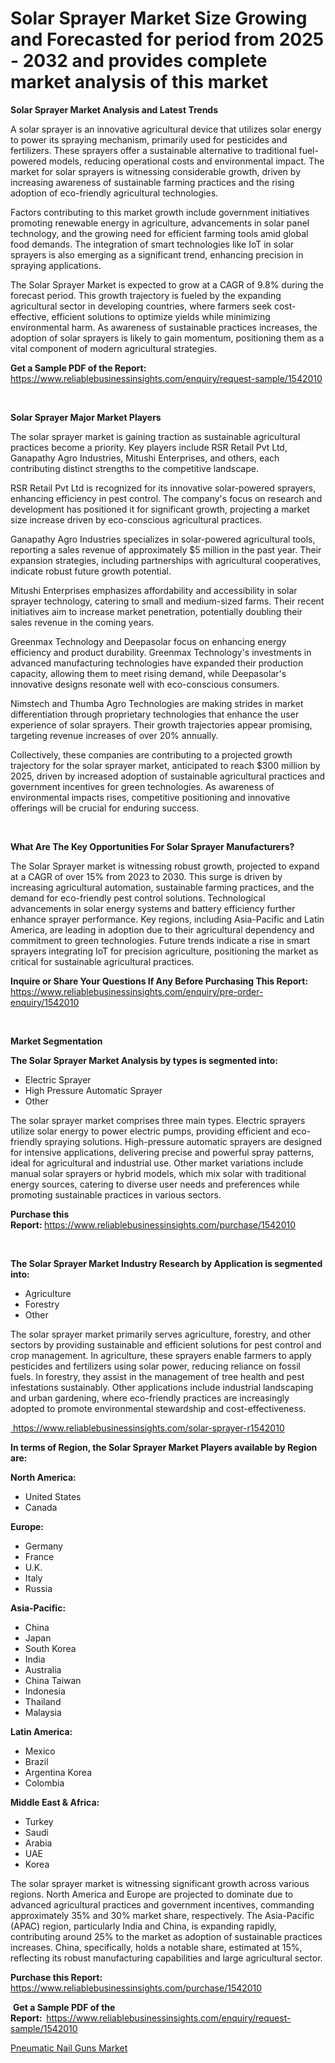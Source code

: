 <p><h1>Solar Sprayer Market Size Growing and Forecasted for period from 2025 - 2032 and provides complete market analysis of this market</h1></p><p><strong>Solar Sprayer Market Analysis and Latest Trends</strong></p>
<p><p>A solar sprayer is an innovative agricultural device that utilizes solar energy to power its spraying mechanism, primarily used for pesticides and fertilizers. These sprayers offer a sustainable alternative to traditional fuel-powered models, reducing operational costs and environmental impact. The market for solar sprayers is witnessing considerable growth, driven by increasing awareness of sustainable farming practices and the rising adoption of eco-friendly agricultural technologies.</p><p>Factors contributing to this market growth include government initiatives promoting renewable energy in agriculture, advancements in solar panel technology, and the growing need for efficient farming tools amid global food demands. The integration of smart technologies like IoT in solar sprayers is also emerging as a significant trend, enhancing precision in spraying applications.</p><p>The Solar Sprayer Market is expected to grow at a CAGR of 9.8% during the forecast period. This growth trajectory is fueled by the expanding agricultural sector in developing countries, where farmers seek cost-effective, efficient solutions to optimize yields while minimizing environmental harm. As awareness of sustainable practices increases, the adoption of solar sprayers is likely to gain momentum, positioning them as a vital component of modern agricultural strategies.</p></p>
<p><strong>Get a Sample PDF of the Report:&nbsp;</strong> <a href="https://www.reliablebusinessinsights.com/enquiry/request-sample/1542010?utm_campaign=3494&utm_medium=2&utm_source=Github&utm_content=ia&utm_term=10042025&utm_id=solar-sprayer">https://www.reliablebusinessinsights.com/enquiry/request-sample/1542010</a></p>
<p>&nbsp;</p>
<p><strong>Solar Sprayer Major Market Players</strong></p>
<p><p>The solar sprayer market is gaining traction as sustainable agricultural practices become a priority. Key players include RSR Retail Pvt Ltd, Ganapathy Agro Industries, Mitushi Enterprises, and others, each contributing distinct strengths to the competitive landscape. </p><p>RSR Retail Pvt Ltd is recognized for its innovative solar-powered sprayers, enhancing efficiency in pest control. The company's focus on research and development has positioned it for significant growth, projecting a market size increase driven by eco-conscious agricultural practices.</p><p>Ganapathy Agro Industries specializes in solar-powered agricultural tools, reporting a sales revenue of approximately $5 million in the past year. Their expansion strategies, including partnerships with agricultural cooperatives, indicate robust future growth potential.</p><p>Mitushi Enterprises emphasizes affordability and accessibility in solar sprayer technology, catering to small and medium-sized farms. Their recent initiatives aim to increase market penetration, potentially doubling their sales revenue in the coming years.</p><p>Greenmax Technology and Deepasolar focus on enhancing energy efficiency and product durability. Greenmax Technology's investments in advanced manufacturing technologies have expanded their production capacity, allowing them to meet rising demand, while Deepasolar's innovative designs resonate well with eco-conscious consumers.</p><p>Nimstech and Thumba Agro Technologies are making strides in market differentiation through proprietary technologies that enhance the user experience of solar sprayers. Their growth trajectories appear promising, targeting revenue increases of over 20% annually.</p><p>Collectively, these companies are contributing to a projected growth trajectory for the solar sprayer market, anticipated to reach $300 million by 2025, driven by increased adoption of sustainable agricultural practices and government incentives for green technologies. As awareness of environmental impacts rises, competitive positioning and innovative offerings will be crucial for enduring success.</p></p>
<p>&nbsp;</p>
<p><strong>What Are The Key Opportunities For Solar Sprayer Manufacturers?</strong></p>
<p><p>The Solar Sprayer market is witnessing robust growth, projected to expand at a CAGR of over 15% from 2023 to 2030. This surge is driven by increasing agricultural automation, sustainable farming practices, and the demand for eco-friendly pest control solutions. Technological advancements in solar energy systems and battery efficiency further enhance sprayer performance. Key regions, including Asia-Pacific and Latin America, are leading in adoption due to their agricultural dependency and commitment to green technologies. Future trends indicate a rise in smart sprayers integrating IoT for precision agriculture, positioning the market as critical for sustainable agricultural practices.</p></p>
<p><strong>Inquire or Share Your Questions If Any Before Purchasing This Report:</strong> <a href="https://www.reliablebusinessinsights.com/enquiry/pre-order-enquiry/1542010?utm_campaign=3494&utm_medium=2&utm_source=Github&utm_content=ia&utm_term=10042025&utm_id=solar-sprayer">https://www.reliablebusinessinsights.com/enquiry/pre-order-enquiry/1542010</a></p>
<p>&nbsp;</p>
<p><strong>Market Segmentation</strong></p>
<p><strong>The Solar Sprayer Market Analysis by types is segmented into:</strong></p>
<p><ul><li>Electric Sprayer</li><li>High Pressure Automatic Sprayer</li><li>Other</li></ul></p>
<p><p>The solar sprayer market comprises three main types. Electric sprayers utilize solar energy to power electric pumps, providing efficient and eco-friendly spraying solutions. High-pressure automatic sprayers are designed for intensive applications, delivering precise and powerful spray patterns, ideal for agricultural and industrial use. Other market variations include manual solar sprayers or hybrid models, which mix solar with traditional energy sources, catering to diverse user needs and preferences while promoting sustainable practices in various sectors.</p></p>
<p><strong>Purchase this Report:&nbsp;</strong><a href="https://www.reliablebusinessinsights.com/purchase/1542010?utm_campaign=3494&utm_medium=2&utm_source=Github&utm_content=ia&utm_term=10042025&utm_id=solar-sprayer">https://www.reliablebusinessinsights.com/purchase/1542010</a></p>
<p>&nbsp;</p>
<p><strong>The Solar Sprayer Market Industry Research by Application is segmented into:</strong></p>
<p><ul><li>Agriculture</li><li>Forestry</li><li>Other</li></ul></p>
<p><p>The solar sprayer market primarily serves agriculture, forestry, and other sectors by providing sustainable and efficient solutions for pest control and crop management. In agriculture, these sprayers enable farmers to apply pesticides and fertilizers using solar power, reducing reliance on fossil fuels. In forestry, they assist in the management of tree health and pest infestations sustainably. Other applications include industrial landscaping and urban gardening, where eco-friendly practices are increasingly adopted to promote environmental stewardship and cost-effectiveness.</p></p>
<p><a href="https://www.reliablebusinessinsights.com/solar-sprayer-r1542010?utm_campaign=3494&utm_medium=2&utm_source=Github&utm_content=ia&utm_term=10042025&utm_id=solar-sprayer">&nbsp;https://www.reliablebusinessinsights.com/solar-sprayer-r1542010</a></p>
<p><strong>In terms of Region, the Solar Sprayer Market Players available by Region are:</strong></p>
<p>
    <p> <strong> North America: </strong>
        <ul>
            <li>United States</li>
            <li>Canada</li>
        </ul>
        </p> 
    <p> <strong> Europe: </strong>
        <ul>
            <li>Germany</li>
            <li>France</li>
            <li>U.K.</li>
            <li>Italy</li>
            <li>Russia</li>
        </ul>
        </p> 
    <p> <strong> Asia-Pacific: </strong>
        <ul>
            <li>China</li>
            <li>Japan</li>
            <li>South Korea</li>
            <li>India</li>
            <li>Australia</li>
            <li>China Taiwan</li>
            <li>Indonesia</li>
            <li>Thailand</li>
            <li>Malaysia</li>
        </ul>
        </p> 
    <p> <strong> Latin America: </strong>
        <ul>
            <li>Mexico</li>
            <li>Brazil</li>
            <li>Argentina Korea</li>
            <li>Colombia</li>
        </ul>
        </p> 
    <p> <strong> Middle East & Africa: </strong>
        <ul>
            <li>Turkey</li>
            <li>Saudi</li>
            <li>Arabia</li>
            <li>UAE</li>
            <li>Korea</li>
        </ul>
    </p>
    </p>
<p><p>The solar sprayer market is witnessing significant growth across various regions. North America and Europe are projected to dominate due to advanced agricultural practices and government incentives, commanding approximately 35% and 30% market share, respectively. The Asia-Pacific (APAC) region, particularly India and China, is expanding rapidly, contributing around 25% to the market as adoption of sustainable practices increases. China, specifically, holds a notable share, estimated at 15%, reflecting its robust manufacturing capabilities and large agricultural sector.</p></p>
<p><strong>Purchase this Report: </strong><a href="https://www.reliablebusinessinsights.com/purchase/1542010?utm_campaign=3494&utm_medium=2&utm_source=Github&utm_content=ia&utm_term=10042025&utm_id=solar-sprayer">https://www.reliablebusinessinsights.com/purchase/1542010</a></p>
<p>&nbsp;<strong>Get a Sample PDF of the Report:&nbsp;&nbsp;</strong><a href="https://www.reliablebusinessinsights.com/enquiry/request-sample/1542010?utm_campaign=3494&utm_medium=2&utm_source=Github&utm_content=ia&utm_term=10042025&utm_id=solar-sprayer">https://www.reliablebusinessinsights.com/enquiry/request-sample/1542010</a></p>
<p><strong></strong></p>
<p><p><a href="https://github.com/globismark/Market-Research-Report-List-6/blob/main/pneumatic-nail-guns-market.md?utm_campaign=3494&utm_medium=2&utm_source=Github&utm_content=ia&utm_term=10042025&utm_id=solar-sprayer">Pneumatic Nail Guns Market</a></p></p>